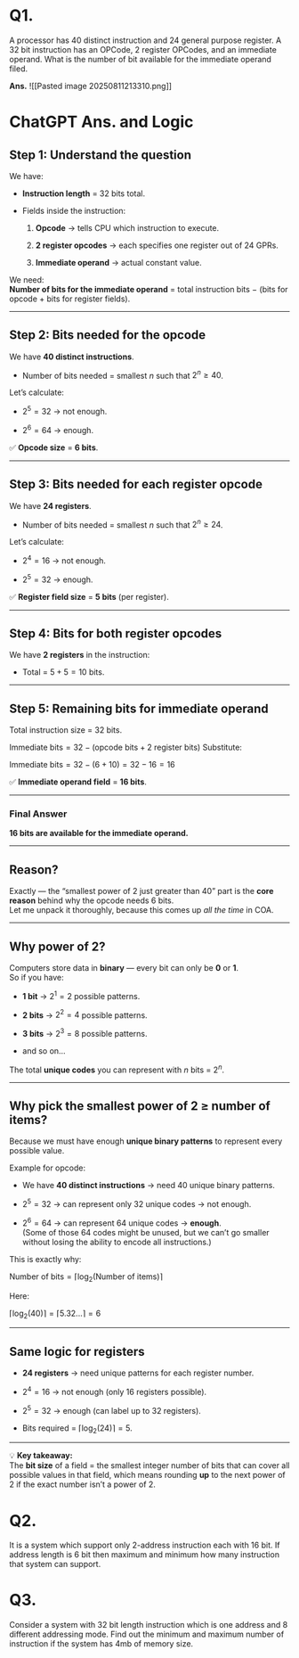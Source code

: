 # Q1.
A processor has 40 distinct instruction and 24 general purpose register. A 32 bit instruction has an OPCode, 2 register OPCodes, and an immediate operand. What is the number of bit available for the immediate operand filed. 

**Ans.**
![[Pasted image 20250811213310.png]]

# ChatGPT Ans. and Logic
## **Step 1: Understand the question**

We have:

- **Instruction length** = 32 bits total.
    
- Fields inside the instruction:
    
    1. **Opcode** → tells CPU which instruction to execute.
        
    2. **2 register opcodes** → each specifies one register out of 24 GPRs.
        
    3. **Immediate operand** → actual constant value.
        

We need:  
**Number of bits for the immediate operand** = total instruction bits − (bits for opcode + bits for register fields).

---

## **Step 2: Bits needed for the opcode**

We have **40 distinct instructions**.

- Number of bits needed = smallest $n$ such that $2^n \geq 40$.
    

Let’s calculate:

- $2^5 = 32$ → not enough.
    
- $2^6 = 64$ → enough.
    

✅ **Opcode size** = **6 bits**.

---

## **Step 3: Bits needed for each register opcode**

We have **24 registers**.

- Number of bits needed = smallest $n$ such that $2^n \geq 24$.
    

Let’s calculate:

- $2^4 = 16$ → not enough.
    
- $2^5 = 32$ → enough.
    

✅ **Register field size** = **5 bits** (per register).

---

## **Step 4: Bits for both register opcodes**

We have **2 registers** in the instruction:

- Total = $5 + 5 = 10$ bits.
    

---

## **Step 5: Remaining bits for immediate operand**

Total instruction size = 32 bits.

$\text{Immediate bits} = 32 - (\text{opcode bits} + \text{2 register bits})$
Substitute:

$\text{Immediate bits} = 32 - (6 + 10) = 32 - 16 = 16$

✅ **Immediate operand field** = **16 bits**.

---

### **Final Answer**

**16 bits are available for the immediate operand.**

---
## Reason?

Exactly — the “smallest power of 2 just greater than 40” part is the **core reason** behind why the opcode needs 6 bits.  
Let me unpack it thoroughly, because this comes up _all the time_ in COA.

---

## **Why power of 2?**

Computers store data in **binary** — every bit can only be **0** or **1**.  
So if you have:

- **1 bit** → $2^1 = 2$ possible patterns.
    
- **2 bits** → $2^2 = 4$ possible patterns.
    
- **3 bits** → $2^3 = 8$ possible patterns.
    
- and so on…
    

The total **unique codes** you can represent with $n$ bits = $2^n$.

---

## **Why pick the smallest power of 2 ≥ number of items?**

Because we must have enough **unique binary patterns** to represent every possible value.

Example for opcode:

- We have **40 distinct instructions** → need 40 unique binary patterns.
    
- $2^5 = 32$ → can represent only 32 unique codes → not enough.
    
- $2^6 = 64$ → can represent 64 unique codes → **enough**.  
    (Some of those 64 codes might be unused, but we can’t go smaller without losing the ability to encode all instructions.)
    

This is exactly why:

$\text{Number of bits} = \lceil \log_2(\text{Number of items}) \rceil$

Here:

$\lceil \log_2(40) \rceil = \lceil 5.32... \rceil = 6$

---

## **Same logic for registers**

- **24 registers** → need unique patterns for each register number.
    
- $2^4 = 16$ → not enough (only 16 registers possible).
    
- $2^5 = 32$ → enough (can label up to 32 registers).
    
- Bits required = $\lceil \log_2(24) \rceil = 5$.
    

---

💡 **Key takeaway:**  
The **bit size** of a field = the smallest integer number of bits that can cover all possible values in that field, which means rounding **up** to the next power of 2 if the exact number isn’t a power of 2.

# Q2. 
It is a system which support only 2-address instruction each with 16 bit. If address length is 6 bit then maximum and minimum how many instruction that system can support.

# Q3.
Consider a system with 32 bit length instruction which is one address and 8 different addressing mode. Find out the minimum and maximum number of instruction if the system has 4mb of memory size.